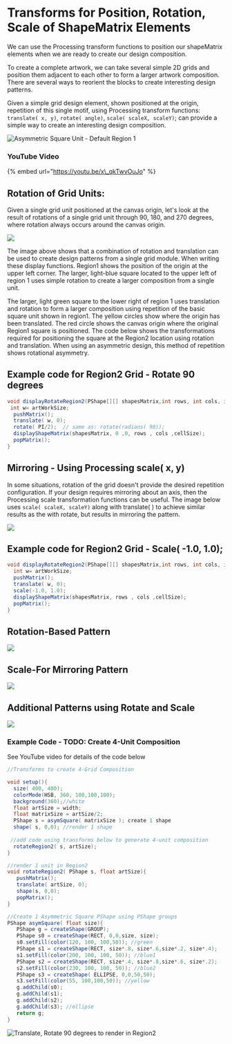 # Transforms for Position, Rotation, Scale of ShapeMatrix Elements

We can use the Processing transform functions to position our shapeMatrix elements when we are ready to create our design composition.

To create a complete artwork, we can take several simple 2D grids and position them adjacent to each other to form a larger artwork composition. There are several ways to reorient the blocks to create interesting design patterns.

Given a simple grid design element, shown positioned at the origin, repetition of this single motif, using Processing transform functions: `translate( x, y)`, `rotate( angle)`, `scale( scaleX, scaleY)`; can provide a simple way to create an interesting design composition.

![Asymmetric Square  Unit - Default Region 1 ](../.gitbook/assets/screenshot-2017-09-28-09.49.38.png)

### YouTube Video

{% embed url="https://youtu.be/x\_qkTwvOuJo" %}



## Rotation of Grid Units:

Given a single grid unit positioned at the canvas origin, let's look at the result of rotations of a single grid unit through 90, 180, and 270 degrees, where rotation always occurs around the canvas origin.

![](../.gitbook/assets/screenshot-2017-09-28-09.36.59.png)

The image above shows that a combination of rotation and translation can be used to create design patterns from a single grid module. When writing these display functions. Region1 shows the position of the origin at the upper left corner. The larger, light-blue square located to the upper left of region 1 uses simple rotation to create a larger composition from a single unit.

The larger, light green square to the lower right of region 1 uses translation and rotation to form a larger composition using repetition of the basic square unit shown in region1. The yellow circles show where the origin has been translated. The red circle shows the canvas origin where the original Region1 square is positioned. The code below shows the transformations required for positioning the square at the Region2 location using rotation and translation. When using an asymmetric design, this method of repetition shows rotational asymmetry.

## Example code for Region2 Grid - Rotate 90 degrees

```java
void displayRotateRegion2(PShape[][] shapesMatrix,int rows, int cols, int cellSize, int artWorkSize){
 int w= artWorkSize;
  pushMatrix();
  translate( w, 0);
  rotate( PI/2);  // same as: rotate(radians( 90));
  displayShapeMatrix(shapesMatrix, 0 ,0, rows , cols ,cellSize);
  popMatrix();
}
```

## Mirroring - Using Processing scale\( x, y\)

In some situations, rotation of the grid doesn't provide the desired repetition configuration. If your design requires mirroring about an axis, then the Processing scale transformation functions can be useful. The image below uses `scale( scaleX, scaleY)` along with translate\( \) to achieve similar results as the with rotate, but results in mirroring the pattern.

![](../.gitbook/assets/screenshot-2017-09-28-09.34.56.png)

## Example code for Region2 Grid  - Scale\( -1.0, 1.0\);

```java
void displayRotateRegion2(PShape[][] shapesMatrix,int rows, int cols, int cellSize, int artWorkSize){
  int w= artWorkSize;
  pushMatrix();
  translate( w, 0);
  scale(-1.0, 1.0);
  displayShapeMatrix(shapesMatrix, rows , cols ,cellSize);
  popMatrix();
}
```

## Rotation-Based Pattern

![](../.gitbook/assets/screenshot-2017-09-28-12.44.51.png)

## Scale-For Mirroring Pattern

![](../.gitbook/assets/screenshot-2017-09-28-12.45.18.png)

## Additional Patterns using Rotate and Scale

![](../.gitbook/assets/screenshot-2017-09-28-12.58.55.png)

### Example Code - TODO: Create 4-Unit Composition

See YouTube video for details of the code below

```java
//Transforms to create 4-Grid Composition

void setup(){
  size( 400, 400);
  colorMode(HSB, 360, 100,100,100);
  background(360);//white
  float artSize = width;
  float matrixSize = artSize/2;
  PShape s = asymSquare( matrixSize ); create 1 shape
  shape( s, 0,0); //render 1 shape
 
 //add code using transforms below to generate 4-unit composition
  rotateRegion2( s, artSize);
}

//render 1 unit in Region2
void rotateRegion2( PShape s, float artSize){
   pushMatrix();
   translate( artSize, 0);
   shape(s, 0,0);
   popMatrix();
}

//Create 1 Asymmetric Square PShape using PShape groups
PShape asymSquare( float size){
   PShape g = createShape(GROUP);
   PShape s0 = createShape(RECT, 0,0,size, size);
   s0.setFill(color(120, 100, 100,50)); //green
   PShape s1 = createShape(RECT, size*.8, size*.6,size*.2, size*.4); 
   s1.setFill(color(200, 100, 100, 50)); //blue1
   PShape s2 = createShape(RECT, size*.4, size*.8,size*.6, size*.2); 
   s2.setFill(color(230, 100, 100, 50)); //blue2
   PShape s3 = createShape( ELLIPSE, 0,0,50,50);
   s3.setFill(color(55, 100,100,50)); //yellow
   g.addChild(s0);
   g.addChild(s1);
   g.addChild(s2);
   g.addChild(s3); //ellipse
   return g;
}


```

![Translate, Rotate 90 degrees to render in Region2](../.gitbook/assets/screen-shot-2020-03-28-at-1.02.43-pm.png)

